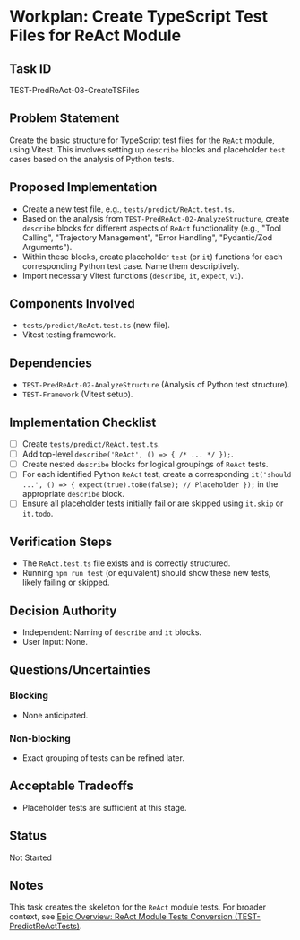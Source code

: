 # Workplan: Create TypeScript Test Files for ReAct Module

## Task ID
TEST-PredReAct-03-CreateTSFiles

## Problem Statement
Create the basic structure for TypeScript test files for the `ReAct` module, using Vitest. This involves setting up `describe` blocks and placeholder `test` cases based on the analysis of Python tests.

## Proposed Implementation
- Create a new test file, e.g., `tests/predict/ReAct.test.ts`.
- Based on the analysis from `TEST-PredReAct-02-AnalyzeStructure`, create `describe` blocks for different aspects of `ReAct` functionality (e.g., "Tool Calling", "Trajectory Management", "Error Handling", "Pydantic/Zod Arguments").
- Within these blocks, create placeholder `test` (or `it`) functions for each corresponding Python test case. Name them descriptively.
- Import necessary Vitest functions (`describe`, `it`, `expect`, `vi`).

## Components Involved
- `tests/predict/ReAct.test.ts` (new file).
- Vitest testing framework.

## Dependencies
- `TEST-PredReAct-02-AnalyzeStructure` (Analysis of Python test structure).
- `TEST-Framework` (Vitest setup).

## Implementation Checklist
- [ ] Create `tests/predict/ReAct.test.ts`.
- [ ] Add top-level `describe('ReAct', () => { /* ... */ });`.
- [ ] Create nested `describe` blocks for logical groupings of `ReAct` tests.
- [ ] For each identified Python `ReAct` test, create a corresponding `it('should ...', () => { expect(true).toBe(false); // Placeholder });` in the appropriate `describe` block.
- [ ] Ensure all placeholder tests initially fail or are skipped using `it.skip` or `it.todo`.

## Verification Steps
- The `ReAct.test.ts` file exists and is correctly structured.
- Running `npm run test` (or equivalent) should show these new tests, likely failing or skipped.

## Decision Authority
- Independent: Naming of `describe` and `it` blocks.
- User Input: None.

## Questions/Uncertainties
### Blocking
- None anticipated.
### Non-blocking
- Exact grouping of tests can be refined later.

## Acceptable Tradeoffs
- Placeholder tests are sufficient at this stage.

## Status
Not Started

## Notes
This task creates the skeleton for the `ReAct` module tests.
For broader context, see [Epic Overview: ReAct Module Tests Conversion (TEST-PredictReActTests)](../../docs/planning/workplans/TEST-PredictReActTests.md).